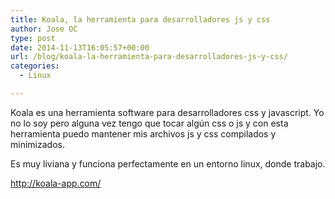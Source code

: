 ```yaml
---
title: Koala, la herramienta para desarrolladores js y css
author: Jose OC
type: post
date: 2014-11-13T16:05:57+00:00
url: /blog/koala-la-herramienta-para-desarrolladores-js-y-css/
categories:
  - Linux

---
```

Koala es una herramienta software para desarrolladores css y javascript. Yo no lo soy pero alguna vez tengo que tocar algún css o js y con esta herramienta puedo mantener mis archivos js y css compilados y minimizados.

Es muy liviana y funciona perfectamente en un entorno linux, donde trabajo.

<http://koala-app.com/>